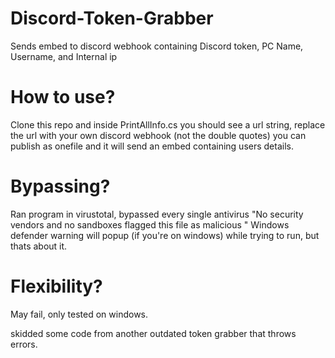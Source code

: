 # Discord-Token-Grabber
Sends embed to discord webhook containing Discord token, PC Name, Username, and  Internal ip


# How to use?
Clone this repo and inside PrintAllInfo.cs you should see a url string, replace the url with your own discord webhook (not the double quotes)
you can publish as onefile and it will send an embed containing users details.


# Bypassing?
Ran program in virustotal, bypassed every single antivirus "No security vendors and no sandboxes flagged this file as malicious
" Windows defender warning will popup (if you're on windows) while trying to run, but thats about it.

# Flexibility?
May fail, only tested on windows.



skidded some code from another outdated token grabber that throws errors.
